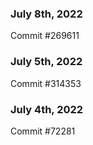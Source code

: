 ### July 8th, 2022

Commit #269611

### July 5th, 2022

Commit #314353


### July 4th, 2022

Commit #72281
